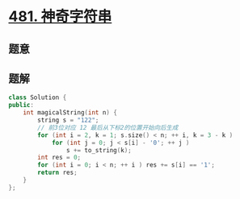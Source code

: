 #  [481. 神奇字符串](https://leetcode.cn/problems/magical-string/)

## 题意



## 题解



```c++
class Solution {
public:
    int magicalString(int n) {
        string s = "122";
        // 前3位对应 12 最后从下标2的位置开始向后生成
        for (int i = 2, k = 1; s.size() < n; ++ i, k = 3 - k )
            for (int j = 0; j < s[i] - '0'; ++ j )
                s += to_string(k);
        int res = 0;
        for (int i = 0; i < n; ++ i ) res += s[i] == '1';
        return res;
    }
};
```



```python3

```

